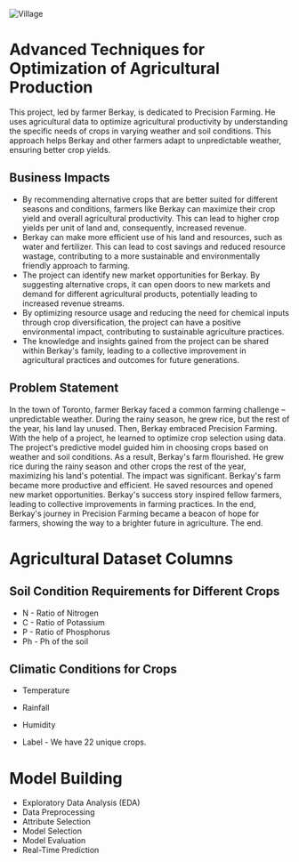 ![Village](https://github.com/Berkayerdogantoronto/TheFarmingFortuneTellerBerkay-s-PredictiveOptimization/assets/141277627/c98d7b17-0a2f-4e60-8161-56f05f823eb6)


# Advanced Techniques for Optimization of Agricultural Production
 This project, led by farmer Berkay, is dedicated to Precision Farming. He uses agricultural data to optimize agricultural productivity by understanding the specific needs of crops in varying weather and soil conditions. This approach helps Berkay and other farmers adapt to unpredictable weather, ensuring better crop yields.
## Business Impacts
* By recommending alternative crops that are better suited for different seasons and conditions, farmers like Berkay can maximize their crop yield and overall agricultural productivity. This can lead to higher crop yields per unit of land and, consequently, increased revenue.
* Berkay can make more efficient use of his land and resources, such as water and fertilizer. This can lead to cost savings and reduced resource wastage, contributing to a more sustainable and environmentally friendly approach to farming.
* The project can identify new market opportunities for Berkay. By suggesting alternative crops, it can open doors to new markets and demand for different agricultural products, potentially leading to increased revenue streams.
* By optimizing resource usage and reducing the need for chemical inputs through crop diversification, the project can have a positive environmental impact, contributing to sustainable agriculture practices.
* The knowledge and insights gained from the project can be shared within Berkay's family, leading to a collective improvement in agricultural practices and outcomes for future generations.



## Problem Statement
 In the town of Toronto, farmer Berkay faced a common farming challenge – unpredictable weather. During the rainy season, he grew rice, but the rest of the year, his land lay unused. Then, Berkay embraced Precision Farming. With the help of a project, he learned to optimize crop selection using data. The project's predictive model guided him in choosing crops based on weather and soil conditions. As a result, Berkay's farm flourished. He grew rice during the rainy season and other crops the rest of the year, maximizing his land's potential. The impact was significant. Berkay's farm became more productive and efficient. He saved resources and opened new market opportunities. Berkay's success story inspired fellow farmers, leading to collective improvements in farming practices. In the end, Berkay's journey in Precision Farming became a beacon of hope for farmers, showing the way to a brighter future in agriculture.
The end.
# Agricultural Dataset Columns
## Soil Condition Requirements for Different Crops
 * N - Ratio of Nitrogen
 * C - Ratio of Potassium 
 * P - Ratio of Phosphorus
 * Ph - Ph of the soil
 ## Climatic Conditions for Crops
 * Temperature 
 * Rainfall
 * Humidity

 * Label - We have 22 unique crops.
# Model Building
* Exploratory Data Analysis (EDA)
* Data Preprocessing
* Attribute Selection
* Model Selection
* Model Evaluation
* Real-Time Prediction
